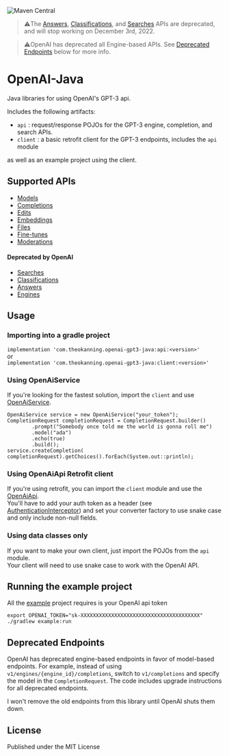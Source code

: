 ![Maven Central](https://img.shields.io/maven-central/v/com.theokanning.openai-gpt3-java/client?color=blue)

> ⚠️The [Answers](https://help.openai.com/en/articles/6233728-answers-transition-guide), 
>[Classifications](https://help.openai.com/en/articles/6272941-classifications-transition-guide), 
>and [Searches](https://help.openai.com/en/articles/6272952-search-transition-guide) APIs are deprecated, 
>and will stop working on December 3rd, 2022.

> ⚠️OpenAI has deprecated all Engine-based APIs. See [Deprecated Endpoints](https://github.com/TheoKanning/openai-java#deprecated-endpoints) below for more info.

# OpenAI-Java
Java libraries for using OpenAI's GPT-3 api.

Includes the following artifacts:
- `api` : request/response POJOs for the GPT-3 engine, completion, and search APIs.
- `client` : a basic retrofit client for the GPT-3 endpoints, includes the `api` module

as well as an example project using the client.

## Supported APIs
- [Models](https://beta.openai.com/docs/api-reference/models)
- [Completions](https://beta.openai.com/docs/api-reference/completions)
- [Edits](https://beta.openai.com/docs/api-reference/edits)
- [Embeddings](https://beta.openai.com/docs/api-reference/embeddings)
- [Files](https://beta.openai.com/docs/api-reference/files)
- [Fine-tunes](https://beta.openai.com/docs/api-reference/fine-tunes)
- [Moderations](https://beta.openai.com/docs/api-reference/moderations)

#### Deprecated by OpenAI
- [Searches](https://beta.openai.com/docs/api-reference/searches)
- [Classifications](https://beta.openai.com/docs/api-reference/classifications)
- [Answers](https://beta.openai.com/docs/api-reference/answers)
- [Engines](https://beta.openai.com/docs/api-reference/engines)

## Usage

### Importing into a gradle project
`implementation 'com.theokanning.openai-gpt3-java:api:<version>'`  
or   
`implementation 'com.theokanning.openai-gpt3-java:client:<version>'`

### Using OpenAiService
If you're looking for the fastest solution, import the `client` and use [OpenAiService](client/src/main/java/com/theokanning/openai/OpenAiService.java).
```
OpenAiService service = new OpenAiService("your_token");
CompletionRequest completionRequest = CompletionRequest.builder()
        .prompt("Somebody once told me the world is gonna roll me")
        .model("ada")
        .echo(true)
        .build();
service.createCompletion( completionRequest).getChoices().forEach(System.out::println);
```

### Using OpenAiApi Retrofit client
If you're using retrofit, you can import the `client` module and use the [OpenAiApi](client/src/main/java/com/theokanning/openai/OpenAiApi.java).  
You'll have to add your auth token as a header (see [AuthenticationInterceptor](client/src/main/java/com/theokanning/openai/AuthenticationInterceptor.java))
and set your converter factory to use snake case and only include non-null fields.

### Using data classes only
If you want to make your own client, just import the POJOs from the `api` module.  
Your client will need to use snake case to work with the OpenAI API.

## Running the example project
All the [example](example/src/main/java/example/OpenAiApiExample.java) project requires is your OpenAI api token
```
export OPENAI_TOKEN="sk-XXXXXXXXXXXXXXXXXXXXXXXXXXXXXXXXXXXXXXX"
./gradlew example:run
```

## Deprecated Endpoints
OpenAI has deprecated engine-based endpoints in favor of model-based endpoints. 
For example, instead of using `v1/engines/{engine_id}/completions`, switch to `v1/completions` and specify the model in the `CompletionRequest`.
The code includes upgrade instructions for all deprecated endpoints.

I won't remove the old endpoints from this library until OpenAI shuts them down.

## License
Published under the MIT License
